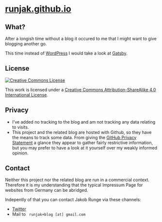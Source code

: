 [runjak.github.io](https://runjak.github.io)
===

What?
---
After a longish time without a blog it occured to me that I might want to give blogging another go.

This time instead of [WordPress](https://wordpress.com/) I would take a look at [Gatsby](https://github.com/gatsbyjs/gatsby-starter-blog).

License
---

[![Creative Commons License](https://i.creativecommons.org/l/by-sa/4.0/88x31.png)](https://creativecommons.org/licenses/by-sa/4.0/)

This work is licensed under a [Creative Commons Attribution-ShareAlike 4.0 International License](https://creativecommons.org/licenses/by-sa/4.0/).

Privacy
---
* I've added no tracking to the blog and am not tracking any data relating to visits.
* This project and the related blog are hosted with Github, so they have the means to track some data. From giving the [GitHub Privacy Statement](https://help.github.com/articles/github-privacy-statement/) a glance they appear to gather fairly restrictive information,
but you may prefer to have a look at it yourself over my weakly informed opinion.

Contact
---
Neither this project nor the related blog are run in a commercial context.
Therefore it is my understanding that the typical Impressum Page for websites from Germany can be abridged.

Indepently of that you can contact Jakob Runge via these channels:
* [Twitter](https://twitter.com/sicarius)
* Mail to ` runjak+blog [at] gmail.com`